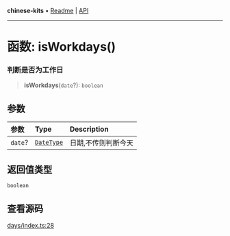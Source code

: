 **chinese-kits** • [Readme](../README.md) \| [API](../globals.md)

***

# 函数: isWorkdays()

### 判断是否为工作日

<a id="undefined" name="undefined"></a>

> **isWorkdays**(`date`?): `boolean`

## 参数

| 参数 | Type | Description |
| :------ | :------ | :------ |
| `date`? | [`DateType`](../type-aliases/DateType.md) | 日期,不传则判断今天 |

## 返回值类型

`boolean`

## 查看源码

[days/index.ts:28](https://github.com/hacxy/chinese-kits/blob/b96843e817fcae745ac599cf5ae0b57f85bdd872/src/days/index.ts#L28)
